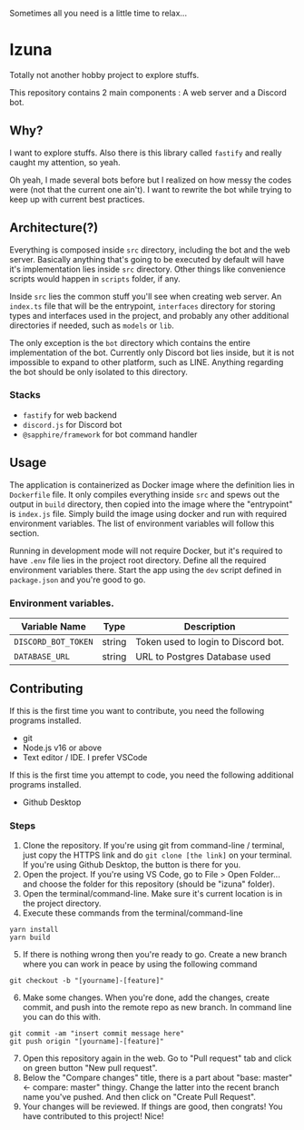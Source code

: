 Sometimes all you need is a little time to relax...

# Izuna

Totally not another hobby project to explore stuffs.

This repository contains 2 main components : A web server and a Discord bot.

## Why?

I want to explore stuffs. Also there is this library called `fastify` and really caught my attention, so yeah.

Oh yeah, I made several bots before but I realized on how messy the codes were (not that the current one ain't). I want to rewrite the bot while trying to keep up with current best practices.

## Architecture(?)

Everything is composed inside `src` directory, including the bot and the web server. Basically anything that's going to be executed by default will have it's implementation lies inside `src` directory. Other things like convenience scripts would happen in `scripts` folder, if any.

Inside `src` lies the common stuff you'll see when creating web server. An `index.ts` file that will be the entrypoint, `interfaces` directory for storing types and interfaces used in the project, and probably any other additional directories if needed, such as `models` or `lib`.

The only exception is the `bot` directory which contains the entire implementation of the bot. Currently only Discord bot lies inside, but it is not impossible to expand to other platform, such as LINE. Anything regarding the bot should be only isolated to this directory.

### Stacks

-   `fastify` for web backend
-   `discord.js` for Discord bot
-   `@sapphire/framework` for bot command handler

## Usage

The application is containerized as Docker image where the definition lies in `Dockerfile` file. It only compiles everything inside `src` and spews out the output in `build` directory, then copied into the image where the "entrypoint" is `index.js` file. Simply build the image using docker and run with required environment variables. The list of environment variables will follow this section.

Running in development mode will not require Docker, but it's required to have `.env` file lies in the project root directory. Define all the required environment variables there. Start the app using the `dev` script defined in `package.json` and you're good to go.

### Environment variables.

| Variable Name       | Type   | Description                         |
| ------------------- | ------ | ----------------------------------- |
| `DISCORD_BOT_TOKEN` | string | Token used to login to Discord bot. |
| `DATABASE_URL`      | string | URL to Postgres Database used       |

## Contributing

If this is the first time you want to contribute, you need the following programs installed.

-   git
-   Node.js v16 or above
-   Text editor / IDE. I prefer VSCode

If this is the first time you attempt to code, you need the following additional programs installed.

-   Github Desktop

### Steps

1. Clone the repository. If you're using git from command-line / terminal, just copy the HTTPS link and do `git clone [the link]` on your terminal. If you're using Github Desktop, the button is there for you.
2. Open the project. If you're using VS Code, go to File > Open Folder... and choose the folder for this repository (should be "izuna" folder).
3. Open the terminal/command-line. Make sure it's current location is in the project directory.
4. Execute these commands from the terminal/command-line

```
yarn install
yarn build
```

5. If there is nothing wrong then you're ready to go. Create a new branch where you can work in peace by using the following command

```
git checkout -b "[yourname]-[feature]"
```

6. Make some changes. When you're done, add the changes, create commit, and push into the remote repo as new branch. In command line you can do this with.

```
git commit -am "insert commit message here"
git push origin "[yourname]-[feature]"
```

7. Open this repository again in the web. Go to "Pull request" tab and click on green button "New pull request".
8. Below the "Compare changes" title, there is a part about "base: master" <- compare: master" thingy. Change the latter into the recent branch name you've pushed. And then click on "Create Pull Request".
9. Your changes will be reviewed. If things are good, then congrats! You have contributed to this project! Nice!
